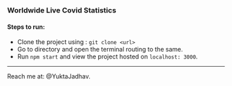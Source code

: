 ### Worldwide Live Covid Statistics

#### Steps to run:
* Clone the project using : `git clone <url>`
* Go to directory and open the terminal routing to the same.
* Run `npm start` and view the project hosted on `localhost: 3000`.
<hr>
Reach me at: @YuktaJadhav.
